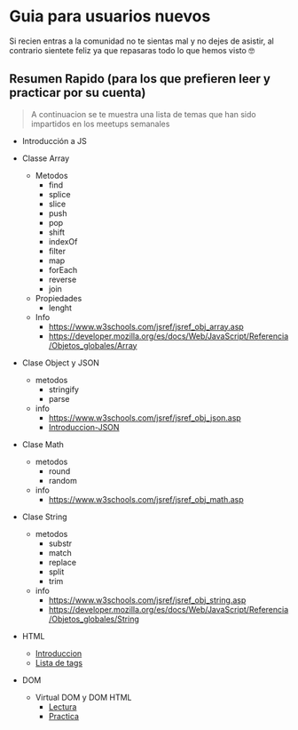 # Guia para usuarios nuevos

Si recien entras a la comunidad no te sientas mal y no dejes de asistir, al contrario sientete feliz ya que repasaras todo lo que hemos visto :nerd_face:


## Resumen Rapido (para los que prefieren leer y practicar por su cuenta)
> A continuacion se te muestra una lista de temas que han sido impartidos en los meetups semanales

- Introducción a JS
- Classe Array
  - Metodos
    - find
    - splice
    - slice
    - push
    - pop
    - shift
    - indexOf
    - filter
    - map
    - forEach
    - reverse
    - join
  - Propiedades
     - lenght
  - Info
     - https://www.w3schools.com/jsref/jsref_obj_array.asp
     - https://developer.mozilla.org/es/docs/Web/JavaScript/Referencia/Objetos_globales/Array
- Clase Object y JSON
  - metodos
    - stringify
    - parse
  - info
    - https://www.w3schools.com/jsref/jsref_obj_json.asp
    - [Introduccion-JSON](Introduccion-JSON/JSON%20-%20Arrays%20Objects.pdf)
- Clase Math
  - metodos 
    - round
    - random
  - info
    - https://www.w3schools.com/jsref/jsref_obj_math.asp
- Clase String
  - metodos
    - substr
    - match
    - replace
    - split
    - trim
   - info
     - https://www.w3schools.com/jsref/jsref_obj_string.asp
     - https://developer.mozilla.org/es/docs/Web/JavaScript/Referencia/Objetos_globales/String
- HTML
  - [Introduccion](https://www.w3schools.com/html/default.asp)
  - [Lista de tags](https://www.w3schools.com/html/html_lists.asp)
  
- DOM 
  - Virtual DOM y DOM HTML
    - [Lectura](/DOM%20y%20Virtual%20DOM/)
    - [Practica](/jugando%20con%20el%20DOM/README.md)
